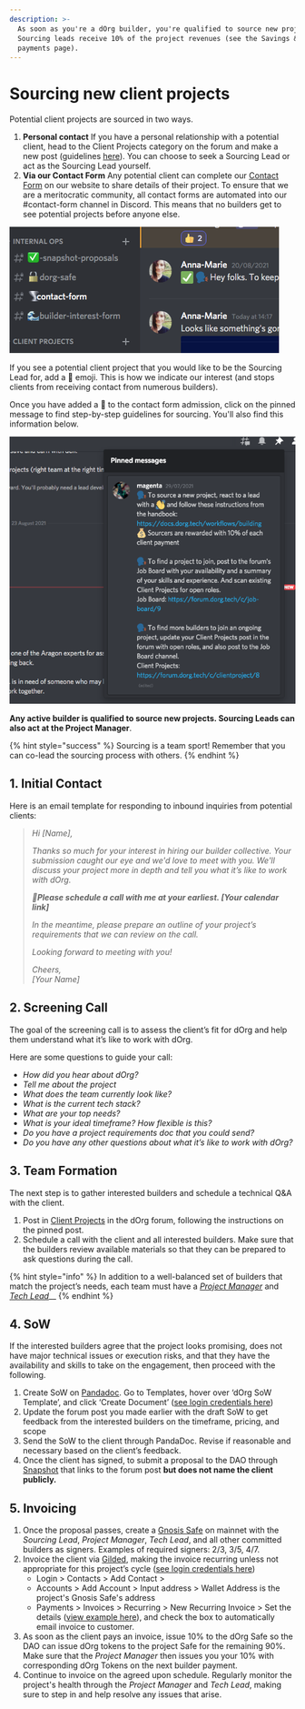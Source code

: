```yaml
---
description: >-
  As soon as you're a dOrg builder, you're qualified to source new projects.
  Sourcing leads receive 10% of the project revenues (see the Savings & client
  payments page).
---
```


# Sourcing new client projects

Potential client projects are sourced in two ways.

1. **Personal contact** If you have a personal relationship with a potential client, head to the Client Projects category on the forum and make a new post \(guidelines [here](https://forum.dorg.tech/t/about-the-client-projects-category/19)\). You can choose to seek a Sourcing Lead or act as the Sourcing Lead yourself. 
2. **Via our Contact Form** Any potential client can complete our [Contact Form](https://www.dorg.tech/#/contact) on our website to share details of their project. To ensure that we are a meritocratic community, all contact forms are automated into our \#contact-form channel in Discord. This means that no builders get to see potential projects before anyone else. 

![](../.gitbook/assets/screen-shot-2021-08-23-at-14.27.00.png)

If you see a potential client project that you would like to be the Sourcing Lead for, add a 👋 emoji. This is how we indicate our interest \(and stops clients from receiving contact from numerous builders\).

Once you have added a 👋 to the contact form admission, click on the pinned message to find step-by-step guidelines for sourcing. You'll also find this information below.

![](../.gitbook/assets/screen-shot-2021-08-23-at-14.33.49.png)

**Any active builder is qualified to source new projects. Sourcing Leads can also act at the Project Manager**. 

{% hint style="success" %}
Sourcing is a team sport! Remember that you can co-lead the sourcing process with others.
{% endhint %}

## **1. Initial Contact**

Here is an email template for responding to inbound inquiries from potential clients:

> _Hi \[Name\],_
>
> _Thanks so much for your interest in hiring our builder collective. Your submission caught our eye and we'd love to meet with you. We'll discuss your project more in depth and tell you what it’s like to work with dOrg._
>
> _🤙**Please schedule a call with me at your earliest. \[Your calendar link\]**_
>
> _In the meantime, please prepare an outline of your project’s requirements that we can review on the call._
>
> _Looking forward to meeting with you!_
>
> _Cheers,  
> \[Your Name\]_

## 2. Screening Call

The goal of the screening call is to assess the client’s fit for dOrg and help them understand what it’s like to work with dOrg. 

Here are some questions to guide your call:

* _How did you hear about dOrg?_
* _Tell me about the project_
* _What does the team currently look like?_
* _What is the current tech stack?_
* _What are your top needs?_
* _What is your ideal timeframe? How flexible is this?_
* _Do you have a project requirements doc that you could send?_
* _Do you have any other questions about what it’s like to work with dOrg?_

## 3. Team Formation

The next step is to gather interested builders and schedule a technical Q&A with the client.

1. Post in [Client Projects](https://forum.dorg.tech/t/about-the-client-projects-category/19) in the dOrg forum, following the instructions on the pinned post.
2. Schedule a call with the client and all interested builders. Make sure that the builders review available materials so that they can be prepared to ask questions during the call.

{% hint style="info" %}
In addition to a well-balanced set of builders that match the project’s needs, each team must have a [_Project Manager_](project-manager.md) and [_Tech Lead_](tech-lead/)\_\_
{% endhint %}

## 4. SoW

If the interested builders agree that the project looks promising, does not have major technical issues or execution risks, and that they have the availability and skills to take on the engagement, then proceed with the following.

1. Create SoW on [Pandadoc](https://app.pandadoc.com/a/#/templates-next?sortBy=name&direction=asc&displayMode=folders_first&mainFilter=all). Go to Templates, hover over ‘dOrg SoW Template’, and click ‘Create Document’ \([see login credentials here](https://docs.google.com/spreadsheets/d/18QXB9Ski8OxHRiELfxq8DcahYFhNnEKPEM20kRjeuYA/edit?usp=sharing)\)
2. Update the forum post you made earlier with the draft SoW to get feedback from the interested builders on the timeframe, pricing, and scope
3. Send the SoW to the client through PandaDoc. Revise if reasonable and necessary based on the client’s feedback.
4. Once the client has signed, to submit a proposal to the DAO through [Snapshot](https://snapshot.org/#/dorg.eth) that links to the forum post **but does not name the client publicly.**

## 5. Invoicing 

1. Once the proposal passes, create a [Gnosis Safe](https://gnosis-safe.io/app/#/welcome) on mainnet with the _Sourcing Lead_, _Project Manager_, _Tech Lead_, and all other committed builders as signers. Examples of required signers: 2/3, 3/5, 4/7.
2. Invoice the client via [Gilded](https://app.gilded.finance/auth/login), making the invoice recurring unless not appropriate for this project’s cycle \([see login credentials here](https://docs.google.com/spreadsheets/d/18QXB9Ski8OxHRiELfxq8DcahYFhNnEKPEM20kRjeuYA/edit?usp=sharing)\)
   * Login &gt; Contacts &gt; Add Contact &gt; 
   * Accounts &gt; Add Account &gt; Input address &gt; Wallet Address is the project's Gnosis Safe's address
   * Payments &gt; Invoices &gt; Recurring &gt; New Recurring Invoice &gt; Set the details \([view example here](https://app.gilded.finance/invoice/view/mDNglRQ0kMtaLDxwjvms)\), and check the box to automatically email invoice to customer.
3. As soon as the client pays an invoice, issue 10% to the dOrg Safe so the DAO can issue dOrg tokens to the project Safe for the remaining 90%. Make sure that the _Project Manager_ then issues you your 10% with corresponding dOrg Tokens on the next builder payment.
4. Continue to invoice on the agreed upon schedule. Regularly monitor the project's health through the _Project Manager_ and _Tech Lead_, making sure to step in and help resolve any issues that arise.

